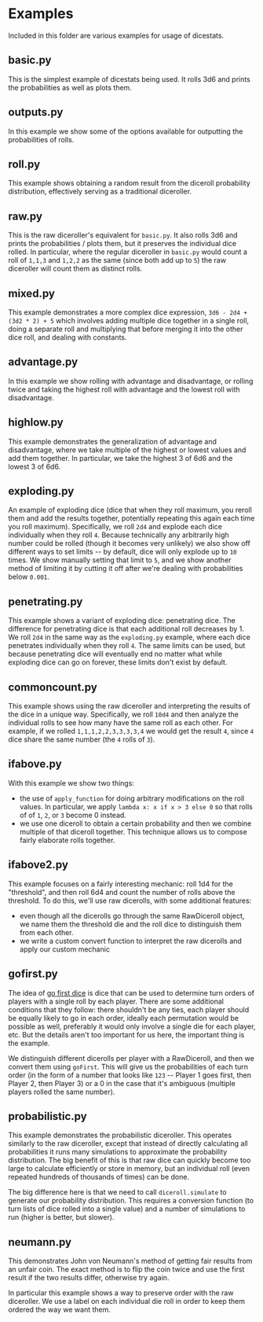# Examples

Included in this folder are various examples for usage of dicestats.

## basic.py

This is the simplest example of dicestats being used. It rolls 3d6 and prints the probabilities as well as plots them.

## outputs.py

In this example we show some of the options available for outputting the probabilities of rolls.

## roll.py

This example shows obtaining a random result from the diceroll probability distribution, effectively serving as a traditional diceroller.

## raw.py

This is the raw diceroller's equivalent for `basic.py`. It also rolls 3d6 and prints the probabilities / plots them, but it preserves the individual dice rolled. In particular, where the regular diceroller in `basic.py` would count a roll of `1,1,3` and `1,2,2` as the same (since both add up to `5`) the raw diceroller will count them as distinct rolls.

## mixed.py

This example demonstrates a more complex dice expression, `3d6 - 2d4 + (3d2 * 2) + 5` which involves adding multiple dice together in a single roll, doing a separate roll and multiplying that before merging it into the other dice roll, and dealing with constants.

## advantage.py

In this example we show rolling with advantage and disadvantage, or rolling twice and taking the highest roll with advantage and the lowest roll with disadvantage.

## highlow.py

This example demonstrates the generalization of advantage and disadvantage, where we take multiple of the highest or lowest values and add them together. In particular, we take the highest 3 of 6d6 and the lowest 3 of 6d6.

## exploding.py

An example of exploding dice (dice that when they roll maximum, you reroll them and add the results together, potentially repeating this again each time you roll maximum). Specifically, we roll `2d4` and explode each dice individually when they roll `4`. Because technically any arbitrarily high number could be rolled (though it becomes very unlikely) we also show off different ways to set limits -- by default, dice will only explode up to `10` times. We show manually setting that limit to `5`, and we show another method of limiting it by cutting it off after we're dealing with probabilities below `0.001`.

## penetrating.py

This example shows a variant of exploding dice: penetrating dice. The difference for penetrating dice is that each additional roll decreases by 1. We roll `2d4` in the same way as the `exploding.py` example, where each dice penetrates individually when they roll `4`. The same limits can be used, but because penetrating dice will eventually end no matter what while exploding dice can go on forever, these limits don't exist by default.

## commoncount.py

This example shows using the raw diceroller and interpreting the results of the dice in a unique way. Specifically, we roll `10d4` and then analyze the individual rolls to see how many have the same roll as each other. For example, if we rolled `1,1,1,2,2,3,3,3,3,4` we would get the result `4`, since `4` dice share the same number (the `4` rolls of `3`).

## ifabove.py

With this example we show two things:

- the use of `apply_function` for doing arbitrary modifications on the roll values. In particular, we apply `lambda x: x if x > 3 else 0` so that rolls of of `1`, `2`, or `3` become 0 instead.
- we use one diceroll to obtain a certain probability and then we combine multiple of that diceroll together. This technique allows us to compose fairly elaborate rolls together.

## ifabove2.py

This example focuses on a fairly interesting mechanic: roll 1d4 for the "threshold", and then roll 6d4 and count the number of rolls above the threshold. To do this, we'll use raw dicerolls, with some additional features:

- even though all the dicerolls go through the same RawDiceroll object, we name them the threshold die and the roll dice to distinguish them from each other.
- we write a custom convert function to interpret the raw dicerolls and apply our custom mechanic

## gofirst.py

The idea of [go first dice](http://www.ericharshbarger.org/dice/go_first_dice.html) is dice that can be used to determine turn orders of players with a single roll by each player. There are some additional conditions that they follow: there shouldn't be any ties, each player should be equally likely to go in each order, ideally each permutation would be possible as well, preferably it would only involve a single die for each player, etc. But the details aren't too important for us here, the important thing is the example.

We distinguish different dicerolls per player with a RawDiceroll, and then we convert them using `goFirst`. This will give us the probabilities of each turn order (in the form of a number that looks like `123` -- Player 1 goes first, then Player 2, then Player 3) or a 0 in the case that it's ambiguous (multiple players rolled the same number).

## probabilistic.py

This example demonstrates the probabilistic diceroller. This operates similarly to the raw diceroller, except that instead of directly calculating all probabilities it runs many simulations to approximate the probability distribution. The big benefit of this is that raw dice can quickly become too large to calculate efficiently or store in memory, but an individual roll (even repeated hundreds of thousands of times) can be done.

The big difference here is that we need to call `diceroll.simulate` to generate our probability distribution. This requires a conversion function (to turn lists of dice rolled into a single value) and a number of simulations to run (higher is better, but slower).

## neumann.py

This demonstrates John von Neumann's method of getting fair results from an unfair coin. The exact method is to flip the coin twice and use the first result if the two results differ, otherwise try again.

In particular this example shows a way to preserve order with the raw diceroller. We use a label on each individual die roll in order to keep them ordered the way we want them.
